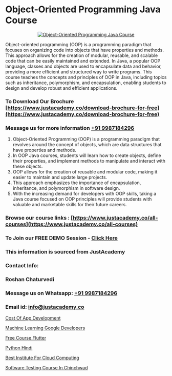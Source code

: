 # Object-Oriented Programming Java Course

<p align="center">
  <a href="https://justacademy.co/course-detail/core-java-training">
    <img src="https://justacademy.co/storage2/course_image/1677245426_course_image.webp" alt="Object-Oriented Programming Java Course">
  </a>
</p>


Object-oriented programming (OOP) is a programming paradigm that focuses on organizing code into objects that have properties and methods. This approach allows for the creation of modular, reusable, and scalable code that can be easily maintained and extended. In Java, a popular OOP language, classes and objects are used to encapsulate data and behavior, providing a more efficient and structured way to write programs. This course teaches the concepts and principles of OOP in Java, including topics such as inheritance, polymorphism, and encapsulation, enabling students to design and develop robust and efficient applications. 
### To Download Our Brochure [https://www.justacademy.co/download-brochure-for-free](https://www.justacademy.co/download-brochure-for-free)
### Message us for more information [+91 9987184296](https://api.whatsapp.com/send?phone=919987184296)
1) Object-Oriented Programming (OOP) is a programming paradigm that revolves around the concept of objects, which are data structures that have properties and methods.
2) In OOP Java courses, students will learn how to create objects, define their properties, and implement methods to manipulate and interact with these objects.
3) OOP allows for the creation of reusable and modular code, making it easier to maintain and update large projects.
4) This approach emphasizes the importance of encapsulation, inheritance, and polymorphism in software design.
5) With the increasing demand for developers with OOP skills, taking a Java course focused on OOP principles will provide students with valuable and marketable skills for their future careers.

### Browse our course links : [https://www.justacademy.co/all-courses](https://www.justacademy.co/all-courses) 
### To Join our FREE DEMO Session - [Click Here](https://www.justacademy.co/register-for-course-demo)


### This information is sourced from JustAcademy
### Contact Info:
### Roshan Chaturvedi
### Message us on Whatsapp: [+91 9987184296](https://api.whatsapp.com/send?phone=919987184296)
### Email id: [info@justacademy.co](mailto:info@justacademy.co)
                
[Cost Of App Development](https://www.linkedin.com/pulse/cost-app-development-justacademy-berlin-zkegc?trackingId=D1hF%2FdH9G42l5kOr%2BxXhLQ%3D%3D&lipi=urn%3Ali%3Apage%3Ad_flagship3_company_admin%3B9LRf%2B9vgRJ%2BRyqfmHudhjA%3D%3D)

[Machine Learning Google Developers](https://www.linkedin.com/pulse/machine-learning-google-developers-justacademy-portland-cmomf?trackingId=cSfg5rLKez39biS%2FrS9yqA%3D%3D&lipi=urn%3Ali%3Apage%3Ad_flagship3_company_admin%3Bis%2Ftn4MqQ4e8qp62a5t3uQ%3D%3D)

[Free Course Flutter](https://medium.com/@mahi3106/free-course-flutter-586c93d09c33)

[Python Hindi](https://medium.com/@akanshapatil/python-hindi-18c3f29186a0)

[Best Institute For Cloud Computing](https://justacademyin.github.io/justacademy/best-institute-for-cloud-computing)

[Software Testing Course In Chinchwad](https://justacademyin.github.io/justacademy/software-testing-course-in-chinchwad)

